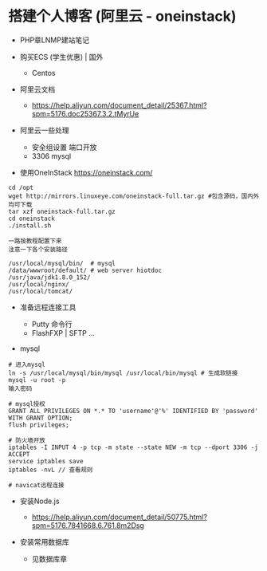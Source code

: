 # 搭建个人博客 (阿里云 - oneinstack)

- PHP章LNMP建站笔记

- 购买ECS (学生优惠) | 国外
  - Centos

- 阿里云文档
  - https://help.aliyun.com/document_detail/25367.html?spm=5176.doc25367.3.2.tMyrUe

- 阿里云一些处理
  - 安全组设置 端口开放
  - 3306 mysql

- 使用OneInStack https://oneinstack.com/

```shell
cd /opt
wget http://mirrors.linuxeye.com/oneinstack-full.tar.gz #包含源码，国内外均可下载
tar xzf oneinstack-full.tar.gz
cd oneinstack
./install.sh

一路按教程配置下来
注意一下各个安装路径

/usr/local/mysql/bin/  # mysql
/data/wwwroot/default/ # web server hiotdoc
/usr/java/jdk1.8.0_152/
/usr/local/nginx/
/usr/local/tomcat/
```

- 准备远程连接工具
  - Putty 命令行
  - FlashFXP | SFTP ...

- mysql

```shell
# 进入mysql
ln -s /usr/local/mysql/bin/mysql /usr/local/bin/mysql # 生成软链接
mysql -u root -p
输入密码

# mysql授权
GRANT ALL PRIVILEGES ON *.* TO 'username'@'%' IDENTIFIED BY 'password' WITH GRANT OPTION;
flush privileges;­

# 防火墙开放
iptables -I INPUT 4 -p tcp -m state --state NEW -m tcp --dport 3306 -j ACCEPT
service iptables save
iptables -nvL // 查看规则

# navicat远程连接
```


- 安装Node.js

  - https://help.aliyun.com/document_detail/50775.html?spm=5176.7841668.6.761.8m2Dsg

- 安装常用数据库

  - 见数据库章
